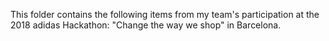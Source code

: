This folder contains the following items from my team's participation at the 2018 adidas Hackathon: "Change the way we shop" in Barcelona.
